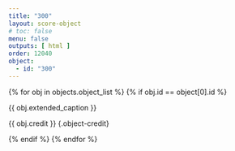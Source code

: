 ```yaml
---
title: "300"
layout: score-object
# toc: false
menu: false
outputs: [ html ]
order: 12040
object:
  - id: "300"
---
```


{% for obj in objects.object_list %}
{% if obj.id == object[0].id %}

{{ obj.extended_caption }}

{{ obj.credit }} {.object-credit}

{% endif %}
{% endfor %}
